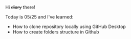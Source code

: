 Hi <del>diary</del> there! 

Today is 05/25 and I've learned:
- How to clone repository locally using GitHub Desktop
- How to create folders structure in Github
